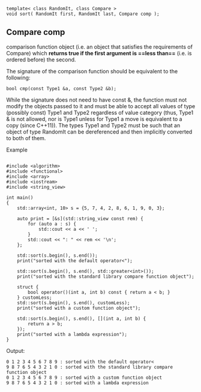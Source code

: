 
```
template< class RandomIt, class Compare >
void sort( RandomIt first, RandomIt last, Compare comp );
```
## Compare comp
comparison function object (i.e. an object that satisfies the requirements of Compare) which **returns true if the first argument is ==less than==** (i.e. is ordered before) the second.

The signature of the comparison function should be equivalent to the following:


```
bool cmp(const Type1 &a, const Type2 &b);
```


While the signature does not need to have const &, the function must not modify the objects passed to it and must be able to accept all values of type (possibly const) Type1 and Type2 regardless of value category (thus, Type1 & is not allowed, nor is Type1 unless for Type1 a move is equivalent to a copy (since C++11)).
The types Type1 and Type2 must be such that an object of type RandomIt can be dereferenced and then implicitly converted to both of them.

Example

```

#include <algorithm>
#include <functional>
#include <array>
#include <iostream>
#include <string_view>
 
int main()
{
    std::array<int, 10> s = {5, 7, 4, 2, 8, 6, 1, 9, 0, 3};
 
    auto print = [&s](std::string_view const rem) {
        for (auto a : s) {
            std::cout << a << ' ';
        }
        std::cout << ": " << rem << '\n';
    };
 
    std::sort(s.begin(), s.end());
    print("sorted with the default operator<");
 
    std::sort(s.begin(), s.end(), std::greater<int>());
    print("sorted with the standard library compare function object");
 
    struct {
        bool operator()(int a, int b) const { return a < b; }
    } customLess;
    std::sort(s.begin(), s.end(), customLess);
    print("sorted with a custom function object");
 
    std::sort(s.begin(), s.end(), [](int a, int b) {
        return a > b;
    });
    print("sorted with a lambda expression");
}
```

Output:

```
0 1 2 3 4 5 6 7 8 9 : sorted with the default operator<
9 8 7 6 5 4 3 2 1 0 : sorted with the standard library compare function object
0 1 2 3 4 5 6 7 8 9 : sorted with a custom function object
9 8 7 6 5 4 3 2 1 0 : sorted with a lambda expression
```
